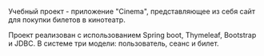Учебный проект - приложение "Cinema", представляющее из себя сайт для покупки билетов в кинотеатр.

Проект реализован с использованием Spring boot, Thymeleaf, Bootstrap и JDBC. В системе три модели: пользователь, сеанс и билет.